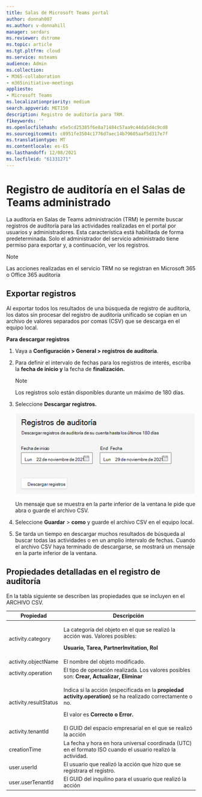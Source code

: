 ```yaml
---
title: Salas de Microsoft Teams portal
author: donnah007
ms.author: v-donnahill
manager: serdars
ms.reviewer: dstrome
ms.topic: article
ms.tgt.pltfrm: cloud
ms.service: msteams
audience: Admin
ms.collection:
- M365-collaboration
- m365initiative-meetings
appliesto:
- Microsoft Teams
ms.localizationpriority: medium
search.appverid: MET150
description: Registro de auditoría para TRM.
f1keywords: ''
ms.openlocfilehash: e5e5cd25385f6e8a71484c57aa9c44da5d4c9cd8
ms.sourcegitcommit: c8951fe3504c1776d7aec14b79605aaf5d317e7f
ms.translationtype: MT
ms.contentlocale: es-ES
ms.lasthandoff: 12/08/2021
ms.locfileid: "61331271"
---
```

# <a name="audit-logging-in-the-teams-rooms-managed-service"></a>Registro de auditoría en el Salas de Teams administrado

La auditoría en Salas de Teams administración (TRM) le permite buscar registros de auditoría para las actividades realizadas en el portal por usuarios y administradores. Esta característica está habilitada de forma predeterminada. Solo el administrador del servicio administrado tiene permiso para exportar y, a continuación, ver los registros.

> [!NOTE]
> Las acciones realizadas en el servicio TRM no se registran en Microsoft 365 o Office 365 auditoría 

## <a name="exporting-logs"></a>Exportar registros

Al exportar todos los resultados de una búsqueda de registro de auditoría, los datos sin procesar del registro de auditoría unificado se copian en un archivo de valores separados por comas (CSV) que se descarga en el equipo local. 

**Para descargar registros** 

1. Vaya a **Configuración > General > registros de auditoría**.
1. Para definir el intervalo de fechas para los registros de interés, escriba la **fecha de inicio y** la fecha de **finalización.**

   > [!NOTE]
   > Los registros solo están disponibles durante un máximo de 180 días.

1. Seleccione **Descargar registros.**

   ![Intervalo de fechas del registro de auditoría](../media/multi-tenant-auditing.png)

   Un mensaje que se muestra en la parte inferior de la ventana le pide que abra o guarde el archivo CSV. 

1. Seleccione **Guardar**  >  **como** y guarde el archivo CSV en el equipo local. 

1. Se tarda un tiempo en descargar muchos resultados de búsqueda al buscar todas las actividades o en un amplio intervalo de fechas. Cuando el archivo CSV haya terminado de descargarse, se mostrará un mensaje en la parte inferior de la ventana.

## <a name="detailed-properties-in-the-audit-log"></a>Propiedades detalladas en el registro de auditoría

En la tabla siguiente se describen las propiedades que se incluyen en el ARCHIVO CSV.

|Propiedad|Descripción|
| - | - |
|activity.category|<p>La categoría del objeto en el que se realizó la acción was. Valores posibles:</p><p>**Usuario, Tarea, PartnerInvitation, Rol**</p>|
|activity.objectName|El nombre del objeto modificado.|
|activity.operation|El tipo de operación realizada. Los valores posibles son: **Crear, Actualizar, Eliminar** |
|activity.resultStatus|<p>Indica si la acción (especificada en la **propiedad activity.operation)** se ha realizado correctamente o no.</p><p>El valor es **Correcto o** **Error.**</p>|
|activity.tenantId|El GUID del espacio empresarial en el que se realizó la acción|
|creationTime|La fecha y hora en hora universal coordinada (UTC) en el formato ISO cuando el usuario realizó la actividad.|
|user.userId|El usuario que realizó la acción que hizo que se registrara el registro.|
|user.userTenantId|El GUID del inquilino para el usuario que realizó la acción|


